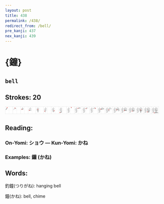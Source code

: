 ```yaml
---
layout: post
title: 438
permalink: /438/
redirect_from: /bell/
pre_kanji: 437
nex_kanji: 439
---
```


# {鐘}

## `bell`

## Strokes: 20

<div class="stroke"><img src="../images/E99098.png" /></div>

## Reading:

### On-Yomi: ショウ &mdash; Kun-Yomi: かね

### Examples: 鐘 (かね)

## Words:

釣鐘(つりがね): hanging bell

鐘(かね): bell, chime
